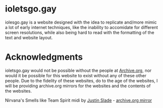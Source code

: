 # ioletsgo.gay
iolesgo.gay is a website designed with the idea to replicate and/more mimic a lot of early internet techniques, like the inability to accomidate for different screen resolutions, while also being hard to read with the formatting of the text and website layout.

# Acknowledgments
ioletsgo.gay would not be possible without the people at [Archive.org](https://archive.org), nor would it be possible for this website to exist without any of these other people. Due to the fidelity of these websites, do to the age of the websites, I will be providing archive.org mirrors for the websites and the contents of the websites.

Nirvana's Smells like Team Spirit midi by [Justin Slade](https://members.tripod.com/~justin_slade/justin/midi.html) - [archive.org mirror](http://web.archive.org/web/20210825064424/https://members.tripod.com/~justin_slade/justin/midi.html)
